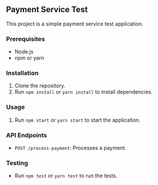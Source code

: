 ## Payment Service Test

This project is a simple payment service test application.

### Prerequisites

*   Node.js
*   npm or yarn

### Installation

1.  Clone the repository.
2.  Run `npm install` or `yarn install` to install dependencies.

### Usage

1.  Run `npm start` or `yarn start` to start the application.

### API Endpoints

*   `POST /process-payment`: Processes a payment.

### Testing

*   Run `npm test` or `yarn test` to run the tests.
